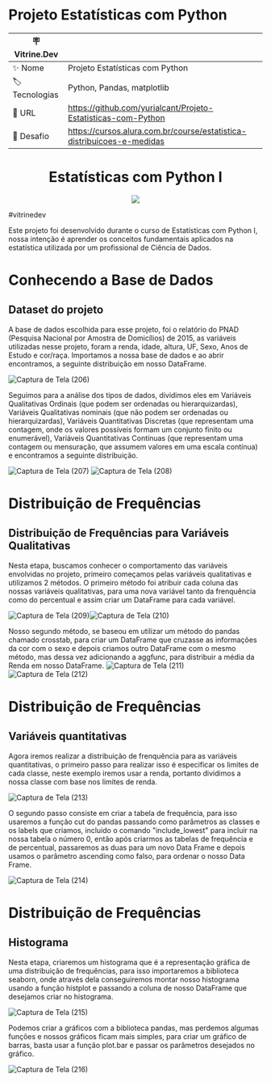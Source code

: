 # Projeto Estatísticas com Python
| 🪧 Vitrine.Dev |     |
| -------------  | --- |
| ✨ Nome        | Projeto Estatísticas com Python
| 🏷️ Tecnologias | Python, Pandas, matplotlib
| 🚀 URL         | https://github.com/yurialcant/Projeto-Estatisticas-com-Python
| 🤿 Desafio |https://cursos.alura.com.br/course/estatistica-distribuicoes-e-medidas

<h1 align ="center"> Estatísticas com Python I </h1>
<p align="center">
<img src="http://img.shields.io/static/v1?label=STATUS&message=EM%20DESENVOLVIMENTO&color=GREEN&style=for-the-badge"/>
</p>
#vitrinedev

Este projeto foi desenvolvido durante o curso de Estatísticas com Python I, nossa intenção é aprender os conceitos fundamentais aplicados na estatística utilizada por um profissional de Ciência de Dados.

<h1> Conhecendo a Base de Dados</h1>
<h2> Dataset do projeto</h2>
A base de dados escolhida para esse projeto, foi o relatório do PNAD (Pesquisa Nacional por Amostra de Domicílios) de 2015, as variáveis utilizadas nesse projeto, foram a renda, idade, altura, UF, Sexo, Anos de Estudo e cor/raça. Importamos a nossa base de dados e ao abrir encontramos, a seguinte distribuição em nosso DataFrame.

![Captura de Tela (206)](https://user-images.githubusercontent.com/102321564/194418502-10bb4426-8c3a-41cb-8938-7b066946f040.png)

Seguimos para a análise dos tipos de dados, dividimos eles em Variáveis Qualitativas Ordinais (que podem ser ordenadas ou hierarquizardas), Variáveis Qualitativas nominais (que não podem ser ordenadas ou hierarquizardas), Variáveis Quantitativas Discretas (que representam uma contagem, onde os valores possíveis formam um conjunto finito ou enumerável), Variáveis Quantitativas Contínuas (que representam uma contagem ou mensuração, que assumem valores em uma escala contínua) e encontramos a seguinte distribuição.

![Captura de Tela (207)](https://user-images.githubusercontent.com/102321564/194419520-6f425053-fec1-4159-b3e8-5f6ba449f03d.png)
![Captura de Tela (208)](https://user-images.githubusercontent.com/102321564/194419584-ca2d1200-6052-4a31-9c80-9d293e8c5e61.png)

<h1> Distribuição de Frequências </h1>
<h2> Distribuição de Frequências para Variáveis Qualitativas</h2>
Nesta etapa, buscamos conhecer o comportamento das variáveis envolvidas no projeto, primeiro começamos pelas variáveis qualitativas e utilizamos 2 métodos. O primeiro método foi atribuir cada coluna das nossas variáveis qualitativas, para uma nova variável tanto da frenquência como do percentual e assim criar um DataFrame para cada variável.

![Captura de Tela (209)](https://user-images.githubusercontent.com/102321564/194420524-bd4c8e8f-e100-42db-90d1-47b7c7fa19b3.png)![Captura de Tela (210)](https://user-images.githubusercontent.com/102321564/194421021-3b2bcc66-63fc-4c9f-950b-5a3b138d1dae.png)

Nosso segundo método, se baseou em utilizar um método do pandas chamado crosstab, para criar um DataFrame que cruzasse as informações da cor com o sexo e depois criamos outro DataFrame com o mesmo método, mas dessa vez adicionando a aggfunc, para distribuir a média da Renda em nosso DataFrame.
![Captura de Tela (211)](https://user-images.githubusercontent.com/102321564/194421597-ed1805f4-9904-4f3a-9d7b-606862ccae05.png)![Captura de Tela (212)](https://user-images.githubusercontent.com/102321564/194421676-a982c0a9-ace8-47ed-8a35-5296bcec9e9c.png)


<h1> Distribuição de Frequências</h1>
<h2> Variáveis quantitativas</h2>
Agora iremos realizar a distribuição de frenquência para as variáveis quantitativas, o primeiro passo para realizar isso é especificar os limites de cada classe, neste exemplo iremos usar a renda, portanto dividimos a nossa classe com base nos limites de renda.


![Captura de Tela (213)](https://user-images.githubusercontent.com/102321564/194774825-5a3edbab-24bc-4f34-9ab7-ddc21fe543c2.png)

O segundo passo consiste em criar a tabela de frequência, para isso usaremos a função cut do pandas passando como parâmetros as classes e os labels que criamos, incluido o comando "include_lowest" para incluir na nossa tabela o número 0, então após criarmos as tabelas de frequência e de percentual, passaremos as duas para um novo Data Frame e depois usamos o parâmetro ascending como falso, para ordenar o nosso Data Frame.


![Captura de Tela (214)](https://user-images.githubusercontent.com/102321564/194775021-c5adec38-801b-429f-9719-34cb7eef5c19.png)


<h1> Distribuição de Frequências</h1>
<h2> Histograma</h2>

Nesta etapa, criaremos um histograma que é a representação gráfica de uma distribuição de frequências, para isso importaremos a biblioteca seaborn, onde através dela conseguiremos montar nosso histograma usando a função histplot e passando a coluna de nosso DataFrame que desejamos criar no histograma.

![Captura de Tela (215)](https://user-images.githubusercontent.com/102321564/194775233-b81c8809-bc0f-42f7-83f4-7ce7730be813.png)

Podemos criar a gráficos com a biblioteca pandas, mas perdemos algumas funções e nossos gráficos ficam mais simples, para criar um gráfico de barras, basta usar a função plot.bar e passar os parâmetros desejados no gráfico.

![Captura de Tela (216)](https://user-images.githubusercontent.com/102321564/194775319-53262e12-4fa0-4cfe-b2b3-3655a8c43cd1.png)


